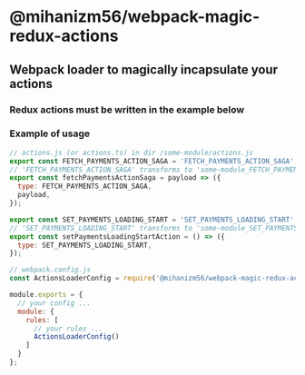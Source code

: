 # @mihanizm56/webpack-magic-redux-actions

## Webpack loader to magically incapsulate your actions

### Redux actions must be written in the example below

### Example of usage

```javascript
// actions.js (or actions.ts) in dir /some-module/actions.js
export const FETCH_PAYMENTS_ACTION_SAGA = 'FETCH_PAYMENTS_ACTION_SAGA';
// 'FETCH_PAYMENTS_ACTION_SAGA' transforms to 'some-module_FETCH_PAYMENTS_ACTION_SAGA'
export const fetchPaymentsActionSaga = payload => ({
  type: FETCH_PAYMENTS_ACTION_SAGA,
  payload,
});

export const SET_PAYMENTS_LOADING_START = 'SET_PAYMENTS_LOADING_START';
// 'SET_PAYMENTS_LOADING_START' transforms to 'some-module_SET_PAYMENTS_LOADING_START'
export const setPaymentsLoadingStartAction = () => ({
  type: SET_PAYMENTS_LOADING_START,
});
```

```javascript
// webpack.config.js
const ActionsLoaderConfig = require('@mihanizm56/webpack-magic-redux-actions/lib/loader-config');

module.exports = {
  // your config ...
  module: {
    rules: [
      // your rules ...
      ActionsLoaderConfig()
    ]
  }
};
```

